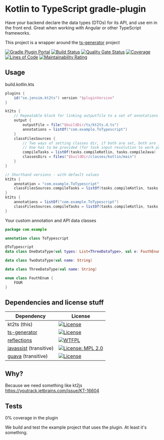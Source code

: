 # Kotlin to TypeScript gradle-plugin

Have your backend declare the data types (DTOs) for its API, and use em in the front end.
Great when working with Angular or other TypeScript frameworks.

This project is a wrapper around the [ts-generator](https://github.com/ntrrgc/ts-generator) project

[![Gradle Plugin Portal](https://img.shields.io/maven-metadata/v/https/plugins.gradle.org/m2/se/jensim/kt2ts/se.jensim.kt2ts.gradle.plugin/maven-metadata.xml.svg?colorB=007ec6&label=gradle-plugin)](https://plugins.gradle.org/plugin/se.jensim.kt2ts)
[![Build Status](https://travis-ci.org/jensim/kt2ts-gradle-plugin.svg?branch=master)](https://travis-ci.org/jensim/kt2ts-gradle-plugin)
[![Quality Gate Status](https://sonarcloud.io/api/project_badges/measure?project=se.jensim.kt2ts%3Akt2ts-plugin&metric=alert_status)](https://sonarcloud.io/dashboard?id=se.jensim.kt2ts%3Akt2ts-plugin)
[![Coverage](https://sonarcloud.io/api/project_badges/measure?project=se.jensim.kt2ts%3Akt2ts-plugin&metric=coverage)](https://sonarcloud.io/dashboard?id=se.jensim.kt2ts%3Akt2ts-plugin)
[![Lines of Code](https://sonarcloud.io/api/project_badges/measure?project=se.jensim.kt2ts%3Akt2ts-plugin&metric=ncloc)](https://sonarcloud.io/dashboard?id=se.jensim.kt2ts%3Akt2ts-plugin)
[![Maintainability Rating](https://sonarcloud.io/api/project_badges/measure?project=se.jensim.kt2ts%3Akt2ts-plugin&metric=sqale_rating)](https://sonarcloud.io/dashboard?id=se.jensim.kt2ts%3Akt2ts-plugin)

## Usage
build.kotlin.kts
```gradle
plugins {
    id("se.jensim.kt2ts") version "$pluginVersion"
}

kt2ts {
    // Repeatable block for linking outputfile to a set of annotations
    output {
        outputFile = file("$buildDir/ts/kt2ts.d.ts")
        annotations = listOf("com.example.ToTypescript")
    }
    classFilesSources {
        // Two ways of setting classes dir, if both are set, both are jointly used
        // One has to be provided (for task input resolution to work properly, I made it mandatory)
        compileTasks = listOf(tasks.compileKotlin, tasks.compileJava)
        classesDirs = files("$buildDir/classes/kotlin/main")
    }
}
```

```gradle
// Shorthand versions - with default values
kt2ts {
    annotation = "com.example.ToTypescript"
    classFilesSources.compileTasks = listOf(tasks.compileKotlin, tasks.compileJava)
}
kt2ts {
    annotations = listOf("com.example.ToTypescript")
    classFilesSources.compileTasks = listOf(tasks.compileKotlin, tasks.compileJava)
}
```

Your custom annotation and API data classes
```kotlin
package com.example

annotation class ToTypescript

@ToTypescript
data class OneDataType(val types: List<ThreeDataType>, val e: FouthEnum)

data class TwoDataType(val name: String)

data class ThreeDataType(val name: String)

enum class FouthEnum {
    FOUR
}

```

## Dependencies and license stuff
| Dependency                                                             | License                                                                                                                        |
|------------------------------------------------------------------------|--------------------------------------------------------------------------------------------------------------------------------|
| kt2ts (this)                                                           | [![License](https://img.shields.io/badge/License-Apache%202.0-blue.svg)](https://opensource.org/licenses/Apache-2.0)           |
| [ts-generator](https://github.com/ntrrgc/ts-generator)                 | [![License](https://img.shields.io/badge/License-Apache%202.0-blue.svg)](https://opensource.org/licenses/Apache-2.0)           |
| [reflections](https://github.com/ronmamo/reflections)                  | [![WTFPL](https://img.shields.io/badge/license-WTFPL-orange.svg)](http://www.wtfpl.net/)                                                                                                 |
| [javassist](https://github.com/jboss-javassist/javassist) (transitive) | [![License: MPL 2.0](https://img.shields.io/badge/License-MPL%202.0-brightgreen.svg)](https://opensource.org/licenses/MPL-2.0) |                                   
| [guava](https://github.com/google/guava) (transitive)                  | [![License](https://img.shields.io/badge/License-Apache%202.0-blue.svg)](https://opensource.org/licenses/Apache-2.0)           |                                   

## Why?
Because we need something like kt2js
https://youtrack.jetbrains.com/issue/KT-16604

## Tests
0% coverage in the plugin

We build and test the example project that uses the plugin.
At least it's something.
